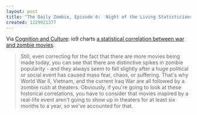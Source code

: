 ```yaml
---
layout: post
title: "The Daily Zombie, Episode 6:  Night of the Living Statisticians"
created: 1229921377
---
```

Via [Cognition and Culture](http://www.cognitionandculture.net/index.php?option=com_content&view=article&id=324:4-stone-hearth&catid=32:oliviers-blog&Itemid=34):  io9 charts [a statistical correlation between war and zombie movies](http://io9.com/5070243/war-and-social-upheaval-cause-spikes-in-zombie-movie-production).

> Still, even correcting for the fact that there are more movies being made today, you can see that there are distinctive spikes in zombie popularity - and they always seem to fall slightly after a huge political or social event has caused mass fear, chaos, or suffering. <!--break-->That's why World War II, Vietnam, and the current Iraq War are all followed by a zombie rush at theaters. Obviously, if you're going to look at these historical correlations, you have to consider that movies inspired by a real-life event aren't going to show up in theaters for at least six months to a year, so we've accounted for that.
